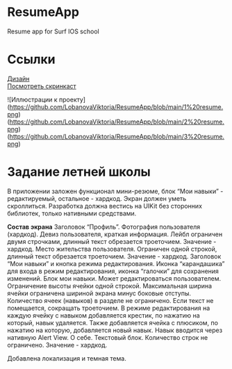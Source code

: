 # ResumeApp
Resume app for Surf IOS school

# Ссылки

[Дизайн](https://www.figma.com/file/xfRZ6MHiLNO9BSUN9uVhnN/iOS-%D0%97%D0%B0%D0%B4%D0%B0%D0%BD%D0%B8%D1%8F?type=design&node-id=0-1&mode=design&t=baN0ybNeb4z1AJ1j-0)      
[Посмотреть скринкаст](https://disk.yandex.ru/i/NF4WQ5qGcY2FsA)

![Иллюстрации к проекту] (https://github.com/LobanovaViktoria/ResumeApp/blob/main/1%20resume.png)     
(https://github.com/LobanovaViktoria/ResumeApp/blob/main/2%20resume.png)    
(https://github.com/LobanovaViktoria/ResumeApp/blob/main/3%20resume.png)

# Задание летней школы

В приложении заложен функционал мини-резюме, блок “Мои навыки” - редактируемый, остальное - хардкод. Экран должен уметь скроллиться. 
Разработка должна вестись на UIKit без сторонних библиотек, только нативными средствами.

**Состав экрана**
Заголовок “Профиль”.
Фотография пользователя (хардкод).
Девиз пользователя, краткая информация. Лейбл ограничен двумя строчками, длинный текст обрезается троеточием. Значение - хардкод.
Место жительства пользователя. Ограничен одной строкой, длинный текст обрезается троеточием. Значение - хардкод.
Заголовок “Мои навыки” и кнопка режима редактирования. Иконка “карандашика” для входа в режим редактирования, иконка “галочки” для сохранения изменений. 
Блок мои навыки. Может редактироваться пользователем.
Ограничение высоты ячейки одной строкой. Максимальная ширина ячейки ограничена шириной экрана минус боковые отступы. Количество ячеек (навыков) в разделе не ограничено. Если текст не помещается, сокращать троеточием. 
В режиме редактирования на каждую ячейку с навыком добавляется крестик, по нажатию на который, навык удаляется. Также добавляется ячейка с плюсиком, по нажатию на которую, добавляется новый навык. Навык вводится через нативную Alert View. 
О себе. Текстовый блок. Количество строк не ограничено. Значение - хардкод.

Добавлена локализация и темная тема.
